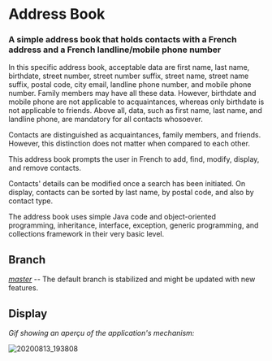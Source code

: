 # Address Book
<h3>A simple address book that holds contacts with a French address and a French landline/mobile phone number</h3>
<p>In this specific address book, acceptable data are first name, last name, birthdate, street number, street number suffix, street name, street name suffix, postal code, city email, landline phone number, and mobile phone number. Family members may have all these data. However, birthdate and mobile phone are not applicable to acquaintances, whereas only birthdate is not applicable to friends. Above all, data, such as first name, last name, and landline phone, are mandatory for all contacts whosoever.</p>
<p>Contacts are distinguished as acquaintances, family members, and friends. However, this distinction does not matter when compared to each other.</p>
<p>This address book prompts the user in French to add, find, modify, display, and remove contacts.</p>
<p>Contacts' details can be modified once a search has been initiated. On display, contacts can be sorted by last name, by postal code, and also by contact type.</p>   
<p>The address book uses simple Java code and object-oriented programming, inheritance, interface, exception, generic programming, and collections framework in their very basic level.</p>  

## Branch
<p><a href="https://github.com/euggio/AddressBook"><i>master</i></a> -- The default branch is stabilized and might be updated with new features.</p>

## Display
*Gif showing an aperçu of the application's mechanism:*

![20200813_193808](https://user-images.githubusercontent.com/59257795/90167987-c4866480-dd9c-11ea-932d-d266705bc301.gif)
